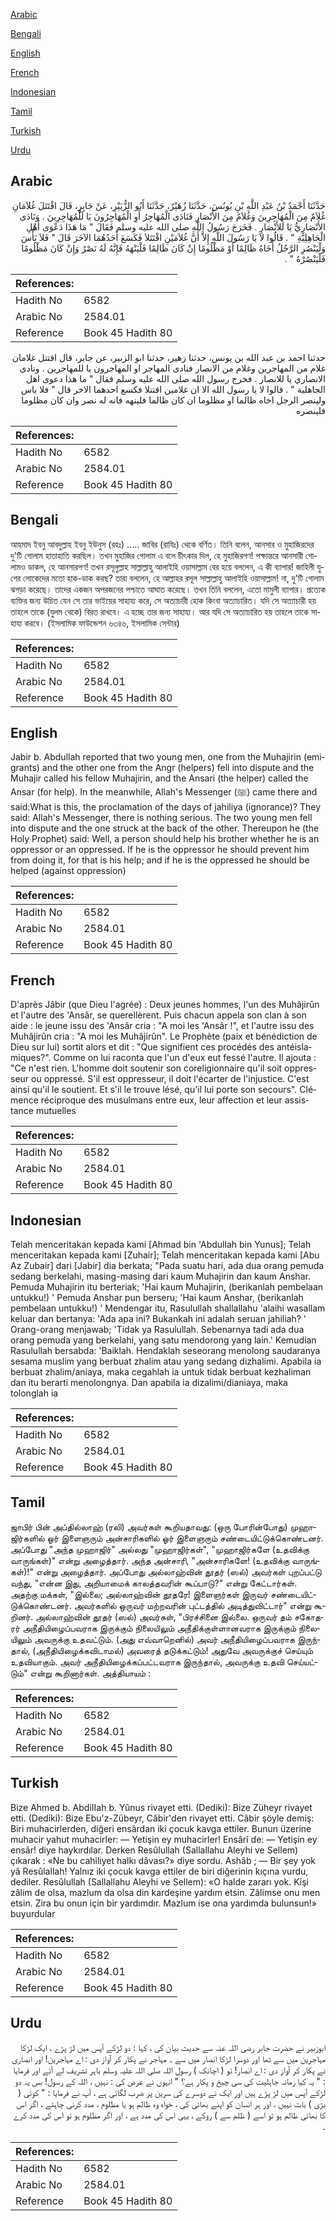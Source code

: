 [Arabic](#arabic)

[Bengali](#bengali)

[English](#english)

[French](#french)

[Indonesian](#indonesian)

[Tamil](#tamil)

[Turkish](#turkish)

[Urdu](#urdu)

## Arabic


<div dir="rtl" lang="ar" style={{fontSize:'larger',backgroundColor:'#f8f9fa',padding:20}}>
حَدَّثَنَا أَحْمَدُ بْنُ عَبْدِ اللَّهِ بْنِ يُونُسَ، حَدَّثَنَا زُهَيْرٌ، حَدَّثَنَا أَبُو الزُّبَيْرِ، عَنْ جَابِرٍ، قَالَ اقْتَتَلَ غُلاَمَانِ غُلاَمٌ مِنَ الْمُهَاجِرِينَ وَغُلاَمٌ مِنَ الأَنْصَارِ فَنَادَى الْمُهَاجِرُ أَوِ الْمُهَاجِرُونَ يَا لَلْمُهَاجِرِينَ ‏.‏ وَنَادَى الأَنْصَارِيُّ يَا لَلأَنْصَارِ ‏.‏ فَخَرَجَ رَسُولُ اللَّهِ صلى الله عليه وسلم فَقَالَ ‏"‏ مَا هَذَا دَعْوَى أَهْلِ الْجَاهِلِيَّةِ ‏"‏ ‏.‏ قَالُوا لاَ يَا رَسُولَ اللَّهِ إِلاَّ أَنَّ غُلاَمَيْنِ اقْتَتَلاَ فَكَسَعَ أَحَدُهُمَا الآخَرَ قَالَ ‏"‏ فَلاَ بَأْسَ وَلْيَنْصُرِ الرَّجُلُ أَخَاهُ ظَالِمًا أَوْ مَظْلُومًا إِنْ كَانَ ظَالِمًا فَلْيَنْهَهُ فَإِنَّهُ لَهُ نَصْرٌ وَإِنْ كَانَ مَظْلُومًا فَلْيَنْصُرْهُ ‏"‏ ‏.‏
</div>
<div style={{backgroundColor:'#f8f9fa',padding:20, marginBottom: 10}}><table> <thead> <tr> <th>References:</th> <th></th> </tr> </thead> <tbody><tr><td>Hadith No</td><td>6582</td></tr><tr><td>Arabic No</td><td>2584.01</td></tr><tr><td>Reference</td><td>Book 45 Hadith 80</td></tr></tbody></table></div>


<div dir="rtl" lang="ar" style={{fontSize:'larger',backgroundColor:'#f8f9fa',padding:20}}>
حدثنا احمد بن عبد الله بن يونس، حدثنا زهير، حدثنا ابو الزبير، عن جابر، قال اقتتل غلامان غلام من المهاجرين وغلام من الانصار فنادى المهاجر او المهاجرون يا للمهاجرين . ونادى الانصاري يا للانصار . فخرج رسول الله صلى الله عليه وسلم فقال " ما هذا دعوى اهل الجاهلية " . قالوا لا يا رسول الله الا ان غلامين اقتتلا فكسع احدهما الاخر قال " فلا باس ولينصر الرجل اخاه ظالما او مظلوما ان كان ظالما فلينهه فانه له نصر وان كان مظلوما فلينصره
</div>
<div style={{backgroundColor:'#f8f9fa',padding:20, marginBottom: 10}}><table> <thead> <tr> <th>References:</th> <th></th> </tr> </thead> <tbody><tr><td>Hadith No</td><td>6582</td></tr><tr><td>Arabic No</td><td>2584.01</td></tr><tr><td>Reference</td><td>Book 45 Hadith 80</td></tr></tbody></table></div>

## Bengali


<div dir="ltr" lang="bn" style={{fontSize:'larger',backgroundColor:'#f8f9fa',padding:20}}>
আহমাদ ইবনু আবদুল্লাহ ইবনু ইউনুস (রহঃ) ..... জাবির (রাযিঃ) থেকে বর্ণিত। তিনি বলেন, আনসার ও মুহাজিরদের দু'টি গোলাম হাতাহাতি করছিল। তখন মুহাজির গোলাম এ বলে চীৎকার দিল, হে মুহাজিরগণ! পক্ষান্তরে আনসারী গোলামও ডাকল, হে আনসারগণ! তখন রসূলুল্লাহ সাল্লাল্লাহু আলাইহি ওয়াসাল্লাম বের হয়ে বললেন, এ কী ব্যাপার! জাহিলী যুগের লোকেদের মতো হাক-ডাক করছ? তারা বললেন, হে আল্লাহর রসূল সাল্লাল্লাহু আলাইহি ওয়াসাল্লাম! না, দু'টি গোলাম ঝগড়া করেছে। তাদের একজন অপরজনের পশ্চাতে আঘাত করেছে। তখন তিনি বললেন, এতো মামুলী ব্যাপার। প্রত্যেক ব্যক্তির জন্য উচিত যেন সে তার ভাইয়ের সাহায্য করে, সে অত্যাচারী হোক কিংবা অত্যাচারিত। যদি সে অত্যাচারী হয় তাহলে তাকে (যুলম থেকে) বিরত রাখবে। এ হচ্ছে তার জন্য সাহায্য। আর যদি সে অত্যাচারিত হয় তাহলে তাকে সাহায্য করবে। (ইসলামিক ফাউন্ডেশন ৬৩৪৬, ইসলামিক সেন্টার)
</div>
<div style={{backgroundColor:'#f8f9fa',padding:20, marginBottom: 10}}><table> <thead> <tr> <th>References:</th> <th></th> </tr> </thead> <tbody><tr><td>Hadith No</td><td>6582</td></tr><tr><td>Arabic No</td><td>2584.01</td></tr><tr><td>Reference</td><td>Book 45 Hadith 80</td></tr></tbody></table></div>

## English


<div dir="ltr" lang="en" style={{fontSize:'larger',backgroundColor:'#f8f9fa',padding:20}}>
Jabir b. Abdullah reported that two young men, one from the Muhajirin (emigrants) and the other one from the Angr (helpers) fell into dispute and the Muhajir called his fellow Muhajirin, and the Ansari (the helper) called the Ansar (for help). In the meanwhile, Allah's Messenger (ﷺ) came there and said:What is this, the proclamation of the days of jahiliya (ignorance)? They said: Allah's Messenger, there is nothing serious. The two young men fell into dispute and the one struck at the back of the other. Thereupon he (the Holy Prophet) said: Well, a person should help his brother whether he is an oppressor or an oppressed. If he is the oppressor he should prevent him from doing it, for that is his help; and if he is the oppressed he should be helped (against oppression)
</div>
<div style={{backgroundColor:'#f8f9fa',padding:20, marginBottom: 10}}><table> <thead> <tr> <th>References:</th> <th></th> </tr> </thead> <tbody><tr><td>Hadith No</td><td>6582</td></tr><tr><td>Arabic No</td><td>2584.01</td></tr><tr><td>Reference</td><td>Book 45 Hadith 80</td></tr></tbody></table></div>

## French


<div dir="ltr" lang="fr" style={{fontSize:'larger',backgroundColor:'#f8f9fa',padding:20}}>
D'après Jâbir (que Dieu l'agrée) : Deux jeunes hommes, l'un des Muhâjirûn et l'autre des 'Ansâr, se querellèrent. Puis chacun appela son clan à son aide : le jeune issu des 'Ansâr cria : "A moi les 'Ansâr !", et l'autre issu des Muhâjirûn cria : "A moi les Muhâjirûn". Le Prophète (paix et bénédiction de Dieu sur lui) sortit alors et dit : "Que signifient ces procédés des antéislamiques?". Comme on lui raconta que l'un d'eux eut fessé l'autre. Il ajouta : "Ce n'est rien. L'homme doit soutenir son coreligionnaire qu'il soit oppresseur ou oppressé. S'il est oppresseur, il doit l'écarter de l'injustice. C'est ainsi qu'il le soutient. Et s'il le trouve lésé, qu'il lui porte son secours". Clémence réciproque des musulmans entre eux, leur affection et leur assistance mutuelles
</div>
<div style={{backgroundColor:'#f8f9fa',padding:20, marginBottom: 10}}><table> <thead> <tr> <th>References:</th> <th></th> </tr> </thead> <tbody><tr><td>Hadith No</td><td>6582</td></tr><tr><td>Arabic No</td><td>2584.01</td></tr><tr><td>Reference</td><td>Book 45 Hadith 80</td></tr></tbody></table></div>

## Indonesian


<div dir="ltr" lang="id" style={{fontSize:'larger',backgroundColor:'#f8f9fa',padding:20}}>
Telah menceritakan kepada kami [Ahmad bin 'Abdullah bin Yunus]; Telah menceritakan kepada kami [Zuhair]; Telah menceritakan kepada kami [Abu Az Zubair] dari [Jabir] dia berkata; "Pada suatu hari, ada dua orang pemuda sedang berkelahi, masing-masing dari kaum Muhajirin dan kaum Anshar. Pemuda Muhajirin itu berteriak; 'Hai kaum Muhajirin, (berikanlah pembelaan untukku!) ' Pemuda Anshar pun berseru; 'Hai kaum Anshar, (berikanlah pembelaan untukku!) ' Mendengar itu, Rasulullah shallallahu 'alaihi wasallam keluar dan bertanya: 'Ada apa ini? Bukankah ini adalah seruan jahiliah? ' Orang-orang menjawab; 'Tidak ya Rasulullah. Sebenarnya tadi ada dua orang pemuda yang berkelahi, yang satu mendorong yang lain.' Kemudian Rasulullah bersabda: 'Baiklah. Hendaklah seseorang menolong saudaranya sesama muslim yang berbuat zhalim atau yang sedang dizhalimi. Apabila ia berbuat zhalim/aniaya, maka cegahlah ia untuk tidak berbuat kezhaliman dan itu berarti menolongnya. Dan apabila ia dizalimi/dianiaya, maka tolonglah ia
</div>
<div style={{backgroundColor:'#f8f9fa',padding:20, marginBottom: 10}}><table> <thead> <tr> <th>References:</th> <th></th> </tr> </thead> <tbody><tr><td>Hadith No</td><td>6582</td></tr><tr><td>Arabic No</td><td>2584.01</td></tr><tr><td>Reference</td><td>Book 45 Hadith 80</td></tr></tbody></table></div>

## Tamil


<div dir="ltr" lang="ta" style={{fontSize:'larger',backgroundColor:'#f8f9fa',padding:20}}>
ஜாபிர் பின் அப்தில்லாஹ் (ரலி) அவர்கள் கூறியதாவது: (ஒரு போரின்போது) முஹாஜிர்களில் ஓர் இளைஞரும் அன்சாரிகளில் ஓர் இளைஞரும் சண்டையிட்டுக்கொண்டனர். அப்போது "அந்த முஹாஜிர்" அல்லது "முஹாஜிர்கள்", "முஹாஜிர்களே (உதவிக்கு வாருங்கள்)" என்று அழைத்தார். அந்த அன்சாரி, "அன்சாரிகளே! (உதவிக்கு வாருங்கள்)!" என்று அழைத்தார். அப்போது அல்லாஹ்வின் தூதர் (ஸல்) அவர்கள் புறப்பட்டு வந்து, "என்ன இது, அறியாமைக் காலத்தவரின் கூப்பாடு?" என்று கேட்டார்கள். அதற்கு மக்கள், "இல்லை; அல்லாஹ்வின் தூதரே! இளைஞர்கள் இருவர் சண்டையிட்டுக்கொண்டனர். அவர்களில் ஒருவர் மற்றவரின் புட்டத்தில் அடித்துவிட்டார்" என்று கூறினர். அல்லாஹ்வின் தூதர் (ஸல்) அவர்கள், "பிரச்சினை இல்லை. ஒருவர் தம் சகோதரர் அநீதியிழைப்பவராக இருக்கும் நிலையிலும் அநீதிக்குள்ளானவராக இருக்கும் நிலையிலும் அவருக்கு உதவட்டும். (அது எவ்வாறெனில்) அவர் அநீதியிழைப்பவராக இருந்தால், (அநீதியிழைக்கவிடாமல்) அவரைத் தடுக்கட்டும்! அதுவே அவருக்குச் செய்யும் உதவியாகும். அவர் அநீதியிழைக்கப்பட்டவராக இருந்தால், அவருக்கு உதவி செய்யட்டும்" என்று கூறினார்கள். அத்தியாயம் :
</div>
<div style={{backgroundColor:'#f8f9fa',padding:20, marginBottom: 10}}><table> <thead> <tr> <th>References:</th> <th></th> </tr> </thead> <tbody><tr><td>Hadith No</td><td>6582</td></tr><tr><td>Arabic No</td><td>2584.01</td></tr><tr><td>Reference</td><td>Book 45 Hadith 80</td></tr></tbody></table></div>

## Turkish


<div dir="ltr" lang="tr" style={{fontSize:'larger',backgroundColor:'#f8f9fa',padding:20}}>
Bize Ahmed b. AbdiIIah b. Yûnus rivayet etti. (Dediki): Bize Züheyr rivayet etti. (Dediki): Bize Ebu'z-Zübeyr, Câbir'den rivayet etti. Câbir şöyle demiş: Biri muhacirlerden, diğeri ensârdan iki çocuk kavga ettiler. Bunun üzerine muhacir yahut muhacirler: — Yetişin ey muhacirler! Ensârî de: — Yetişin ey ensâr! diye haykırdılar. Derken Resûlullah (Sallallahu Aleyhi ve Sellem) çıkarak : «Ne bu cahiliyet halkı dâvası?» diye sordu. Ashâb ; — Bir şey yok yâ Resûlallah! Yalnız iki çocuk kavga ettiler de biri diğerinin kıçına vurdu, dediler. Resûlullah (Sallallahu Aleyhi ve Sellem): «O halde zararı yok. Kişi zâlim de olsa, mazlum da olsa din kardeşine yardım etsin. Zâlimse onu men etsin. Zira bu onun için bir yardımdır. Mazlum ise ona yardımda bulunsun!» buyurdular
</div>
<div style={{backgroundColor:'#f8f9fa',padding:20, marginBottom: 10}}><table> <thead> <tr> <th>References:</th> <th></th> </tr> </thead> <tbody><tr><td>Hadith No</td><td>6582</td></tr><tr><td>Arabic No</td><td>2584.01</td></tr><tr><td>Reference</td><td>Book 45 Hadith 80</td></tr></tbody></table></div>

## Urdu


<div dir="rtl" lang="ur" style={{fontSize:'larger',backgroundColor:'#f8f9fa',padding:20}}>
ابوزبیر نے حضرت جابر رضی اللہ عنہ سے حدیث بیان کی ، کہا : دو لڑکے آپس میں لڑ پڑے ، ایک لڑکا مہاجرین میں سے تھا اور دوسرا لڑکا انصار میں سے ۔ مہاجر نے پکار کر آواز دی : اے مہاجرین! اور انصاری نے پکار کر آواز دی : اے انصار! تو ( اچانک ) رسول اللہ صلی اللہ علیہ وسلم باہر تشریف لے آئے اور فرمایا : " یہ کیا زمانہ جاہلیت کی سی چیخ و پکار ہے؟ " انہوں نے عرض کی : نہیں ، اللہ کے رسول! بس یہ دو لڑکے آپس میں لڑ پڑے ہیں اور ایک نے دوسرے کی سرین پر ضرب لگائی ہے ، آپ نے فرمایا : " کوئی ( بڑی ) بات نہیں ، اور ہر انسان کو اپنے بھائی کی ، خواہ وہ ظالم ہو یا مظلوم ، مدد کرنی چاہئے ، اگر اس کا بھائی ظالم ہو تو اسے ( ظلم سے ) روکے ، یہی اس کی مدد ہے ، اور اگر مظلوم ہو تو اس کی مدد کرے ۔
</div>
<div style={{backgroundColor:'#f8f9fa',padding:20, marginBottom: 10}}><table> <thead> <tr> <th>References:</th> <th></th> </tr> </thead> <tbody><tr><td>Hadith No</td><td>6582</td></tr><tr><td>Arabic No</td><td>2584.01</td></tr><tr><td>Reference</td><td>Book 45 Hadith 80</td></tr></tbody></table></div>
